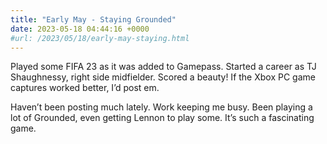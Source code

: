 ```yaml
---
title: "Early May - Staying Grounded"
date: 2023-05-18 04:44:16 +0000
#url: /2023/05/18/early-may-staying.html
---
```

Played some FIFA 23 as it was added to Gamepass. Started a career as TJ Shaughnessy, right side midfielder. Scored a beauty! If the Xbox PC game captures worked better, I’d post em.  

Haven’t been posting much lately. Work keeping me busy. Been playing a lot of Grounded, even getting Lennon to play some. It’s such a fascinating game. 